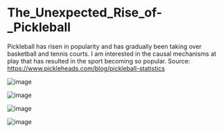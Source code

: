 # The_Unexpected_Rise_of-_Pickleball
Pickleball has risen in popularity and has gradually been taking over basketball and tennis courts. I am interested in the causal mechanisms at play that has resulted in the sport becoming so popular. 
Source: https://www.pickleheads.com/blog/pickleball-statistics 

![image](https://github.com/user-attachments/assets/5d78f434-c7b0-4c1a-8237-f1ee9856256e)

![image](https://github.com/user-attachments/assets/cb0ae648-21bd-46cd-965b-6d49a1c2e217)



![image](https://github.com/user-attachments/assets/ad28affc-2950-4ce7-b23c-91141156fa1b)


![image](https://github.com/user-attachments/assets/cf9ad970-f07e-4930-bbcd-2bf34f48afef)


